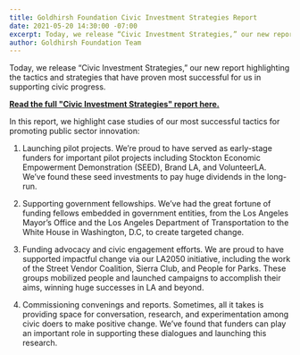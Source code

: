 ```yaml
---
title: Goldhirsh Foundation Civic Investment Strategies Report
date: 2021-05-20 14:30:00 -07:00
excerpt: Today, we release “Civic Investment Strategies,” our new report highlighting the tactics and strategies that have proven most successful for us in supporting civic progress.
author: Goldhirsh Foundation Team
---
```


Today, we release “Civic Investment Strategies,” our new report highlighting the tactics and strategies that have proven most successful for us in supporting civic progress.

<!-- SHIM: Avoid multiple columns -->
<p style="display: none"></p><p style="display: none"></p><p style="display: none"></p><p style="display: none"></p>

**[Read the full "Civic Investment Strategies" report here.](https://www.dropbox.com/s/7dxxl6jb9x4hney/Goldhirsh%20Foundation%20Civic%20Investment%20Strategies%20Report.pdf?dl=0)**

In this report, we highlight case studies of our most successful tactics for promoting public sector innovation:<br>

  1. Launching pilot projects. 
  We’re proud to have served as early-stage funders for important pilot projects including Stockton Economic Empowerment Demonstration (SEED), Brand LA, and VolunteerLA. We’ve found these seed investments to pay huge dividends in the long-run.

  2. Supporting government fellowships.
  We’ve had the great fortune of funding fellows embedded in government entities, from the Los Angeles Mayor’s Office and the Los Angeles Department of Transportation to the White House in Washington, D.C, to create targeted change.

  3. Funding advocacy and civic engagement efforts. 
  We are proud to have supported impactful change via our LA2050 initiative, including the work of the Street Vendor Coalition, Sierra Club, and People for Parks. These groups mobilized people and launched campaigns to accomplish their aims, winning huge successes in LA and beyond.
  

  4. Commissioning convenings and reports.
  Sometimes, all it takes is providing space for conversation, research, and experimentation among civic doers to make positive change. We’ve found that funders can play an important role in supporting these dialogues and launching this research.


